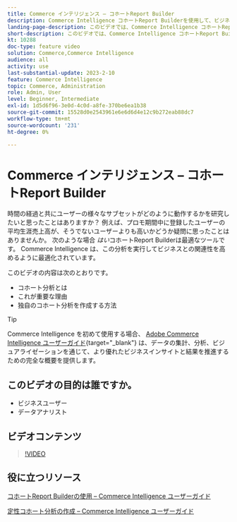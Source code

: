 ```yaml
---
title: Commerce インテリジェンス – コホートReport Builder
description: Commerce Intelligence コホートReport Builderを使用して、ビジネスに関連する最適化されたレポートと分析を作成する方法を説明します。
landing-page-description: このビデオでは、Commerce Intelligence コホートReport Builderを使用して、ビジネスに関連する最適化されたレポートと分析を作成する方法を説明します。
short-description: このビデオでは、Commerce Intelligence コホートReport Builderを使用して、ビジネスに関連する最適化されたレポートと分析を作成する方法を説明します。
kt: 10288
doc-type: feature video
solution: Commerce,Commerce Intelligence
audience: all
activity: use
last-substantial-update: 2023-2-10
feature: Commerce Intelligence
topic: Commerce, Administration
role: Admin, User
level: Beginner, Intermediate
exl-id: 1d5d6f96-3e0d-4c0d-a8fe-370be6ea1b38
source-git-commit: 15528d0e2543961e6e6d6d4e12c9b272eab88dc7
workflow-type: tm+mt
source-wordcount: '231'
ht-degree: 0%

---
```


# Commerce インテリジェンス – コホートReport Builder

時間の経過と共にユーザーの様々なサブセットがどのように動作するかを研究したいと思ったことはありますか？ 例えば、プロモ期間中に登録したユーザーの平均生涯売上高が、そうでないユーザーよりも高いかどうか疑問に思ったことはありませんか。 次のような場合 _はい_&#x200B;コホートReport Builderは最適なツールです。 Commerce Intelligence は、この分析を実行してビジネスとの関連性を高めるように最適化されています。

このビデオの内容は次のとおりです。

- コホート分析とは
- これが重要な理由
- 独自のコホート分析を作成する方法

>[!TIP]
>
>Commerce Intelligence を初めて使用する場合、 [Adobe Commerce Intelligence ユーザーガイド](https://experienceleague.adobe.com/docs/commerce-business-intelligence/mbi/guide-overview.html){target="_blank"} は、データの集計、分析、ビジュアライゼーションを通じて、より優れたビジネスインサイトと結果を推進するための完全な概要を提供します。

## このビデオの目的は誰ですか。

- ビジネスユーザー
- データアナリスト

## ビデオコンテンツ

>[!VIDEO](https://video.tv.adobe.com/v/342407?quality=12&learn=on)

## 役に立つリソース

[コホートReport Builderの使用 – Commerce Intelligence ユーザーガイド](https://experienceleague.adobe.com/docs/commerce-business-intelligence/mbi/analyze/sql/cohort-rpt-bldr.html)

[定性コホート分析の作成 – Commerce Intelligence ユーザーガイド](https://experienceleague.adobe.com/docs/commerce-business-intelligence/mbi/analyze/sql/create-qual-cohort-analysis.html)
